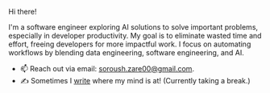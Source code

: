 Hi there!

I'm a software engineer exploring AI solutions to solve important problems, especially in developer productivity. My goal is to eliminate wasted time and effort, freeing developers for more impactful work. I focus on automating workflows by blending data engineering, software engineering, and AI.

- 📫 Reach out via email: soroush.zare00@gmail.com.
- ✍️ Sometimes I <a href="https://ihaveint.github.io">write</a> where my mind is at! (Currently taking a break.)
